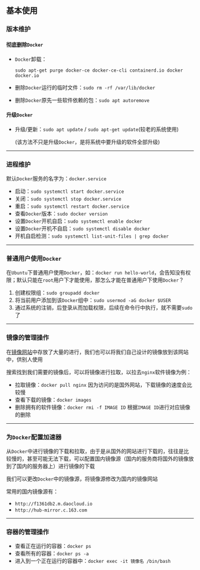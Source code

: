 ## 基本使用

### 版本维护

#### 彻底删除`Docker`

- `Docker`卸载：

  `sudo apt-get purge docker-ce docker-ce-cli containerd.io docker docker.io`

- 删除`Docker`运行的临时文件：`sudo rm -rf /var/lib/docker`

- 删除`Docker`原先一些软件依赖的包：`sudo apt autoremove`

#### 升级`Docker`

- 升级/更新：`sudo apt update`  / `sudo apt-get update`(较老的系统使用)

  (该方法不只是升级`Docker`，是将系统中要升级的软件全部升级)

***

### 进程维护

默认`Docker`服务的名字为：`docker.service`

- 启动：`sudo systemctl start docker.service`
- 关闭：`sudo systemctl stop docker.service`
- 重启：`sudo systemctl restart docker.service`
- 查看`Docker`版本：`sudo docker version`
- 设置`Docker`开机自启：`sudo systemctl enable docker`
- 设置`Docker`开机不自启：`sudo systemctl disable docker`
- 开机自启检测：`sudo systemctl list-unit-files | grep docker`

***

### 普通用户使用`Docker`

在`Ubuntu`下普通用户使用`Docker`，如：`docker run hello-world`，会告知没有权限；默认只能在`root`用户下才能使用，那怎么才能在普通用户下使用`Docker`？

1. 创建权限组：`sudo groupadd docker`
2. 将当前用户添加到该`Docker`组中：`sudo usermod -aG docker $USER`
3. 通过系统的注销，后登录从而加载权限，后续在命令行中执行，就不需要`sudo`了

***

### 镜像的管理操作

在[镜像网站](https://hub.docker.com)中存放了大量的进行，我们也可以将我们自己设计的镜像放到该网站中，供别人使用

搜索找到我们需要的镜像后，可以将镜像进行拉取，以拉去`nginx`软件镜像为例：

- 拉取镜像：`docker pull nginx`  因为访问的是国外网站，下载镜像的速度会比较慢
- 查看下载的镜像：`docker images`
- 删除拥有的软件镜像：`docker rmi -f IMAGE ID`  根据`IMAGE ID`进行对应镜像的删除

***

### 为`Docker`配置加速器

从`Docker`中进行镜像的下载和拉取，由于是从国外的网站进行下载的，往往是比较慢的，甚至可能无法下载，可以配置国内镜像源（国内的服务商将国外的镜像放到了国内的服务器上）进行镜像的下载

我们可以更改`Docker`中的镜像源，将镜像源修改为国内的镜像网站

常用的国内镜像源有：

- `http://f1361db2.m.daocloud.io`
- `http://hub-mirror.c.163.com`

***

### 容器的管理操作

- 查看正在运行的容器：`docker ps`
- 查看所有的容器：`docker ps -a`
- 进入到一个正在运行的容器中：`docker exec -it 镜像名 /bin/bash  `

